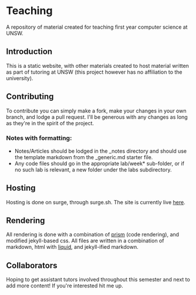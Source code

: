 # Teaching
A repository of material created for teaching first year computer science at UNSW.

## Introduction
This is a static website, with other materials created to host material written as part of tutoring at UNSW (this project however has no affiliation to the university).

## Contributing
To contribute you can simply make a fork, make your changes in your own branch, and lodge a pull request. I'll be generous with any changes as long as they're in the spirit of the project.

### Notes with formatting:
* Notes/Articles should be lodged in the \_notes directory and should use the template markdown from the \_generic.md starter file.
* Any code files should go in the appropriate lab/week* sub-folder, or if no such lab is relevant, a new folder under the labs subdirectory.

## Hosting
Hosting is done on surge, through surge.sh. The site is currently live [here](http://unsw-lab.surge.sh/).

## Rendering
All rendering is done with a combination of [prism](https://github.com/PrismJS) (code rendering), and modified jekyll-based css. All files are written in a combination of markdown, html with [liquid](https://github.com/Shopify/liquid/wiki), and jekyll-ified markdown.

## Collaborators
Hoping to get assistant tutors involved throughout this semester and next to add more content! If you're interested hit me up.
